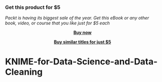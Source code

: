 
### Get this product for $5

<i>Packt is having its biggest sale of the year. Get this eBook or any other book, video, or course that you like just for $5 each</i>


<b><p align='center'>[Buy now](https://packt.link/9781801071413)</p></b>


<b><p align='center'>[Buy similar titles for just $5](https://subscription.packtpub.com/search)</p></b>


# KNIME-for-Data-Science-and-Data-Cleaning